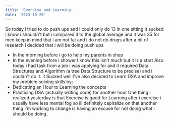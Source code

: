 ```yaml
---
title: 'Exercise and Learning'
date: '2023-10-26'
---
```




So today i tried to do push ups and i could only do 13 in one sitting it sucked i know i shouldn't but i compared it to the global average and it was 35 for men keep in mind that i am not fat and i do not do drugs after a bit of research i decided that i will be doing push ups 
- In the morning before i go to help my parents in shop 
- In the evening before i shower
I know this isn't much but it is a start
Also today i had task from a job i was applying for and it required Data Structures and Algorithm (a tree Data Structure to be precise)
and i couldn't do it. it Sucked well I've also decided to Learn DSA and improve my problem solving skills by;
- Dedicating an Hour to Learning the concepts 
- Practicing DSA (actually writing code) for another hour 
One thing i realized yesterday is that Exercise is good for Learning after i exercise i usually have less mental fog so ill definitely capitalize on that another thing I'm working to change is having an excuse for not doing what i should be doing.
